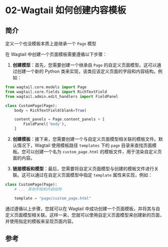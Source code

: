 
# 02-Wagtail 如何创建内容模板


## 简介

定义一个也没模板本质上是继承一个 `Page` 模型

在 Wagtail 中创建一个页面模板需要遵循以下步骤：

1. **创建模型**：首先，您需要创建一个继承自 `Page` 的自定义页面模型。这可以通过创建一个新的 Python 类来实现，该类应该定义页面的字段和内容结构。例如：

```python
from wagtail.core.models import Page
from wagtail.core.fields import RichTextField
from wagtail.admin.edit_handlers import FieldPanel

class CustomPage(Page):
    body = RichTextField(blank=True)

    content_panels = Page.content_panels + [
        FieldPanel('body'),
    ]
```

2. **创建模板**：接下来，您需要创建一个与自定义页面模型相关联的模板文件。默认情况下，Wagtail 使用模板路径 `templates` 下的 `page` 目录来查找页面模板。您可以创建一个名为 `custom_page.html` 的模板文件，用于渲染自定义页面的内容。

3. **链接模板和模型**：最后，您需要将自定义页面模型与创建的模板文件进行关联。这可以通过在自定义页面模型中指定 `template` 属性来实现，例如：

```python
class CustomPage(Page):
    # ... 其他字段和内容结构

    template = "page/custom_page.html"
```

通过遵循以上步骤，您就可以在 Wagtail 中成功创建一个页面模板，并将其与自定义页面模型相关联。这样一来，您就可以使用自定义页面模型来创建新的页面，并使用指定的模板来呈现页面内容。
## 参考
